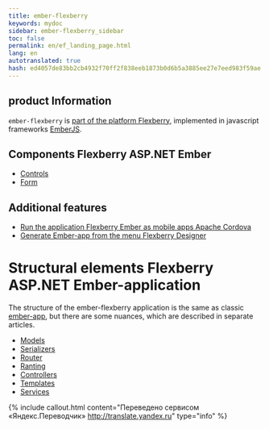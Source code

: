 ```yaml
--- 
title: ember-flexberry 
keywords: mydoc 
sidebar: ember-flexberry_sidebar 
toc: false 
permalink: en/ef_landing_page.html 
lang: en 
autotranslated: true 
hash: ed4057de83bb2cb4932f70ff2f838eeb1873b0d6b5a3885ee27e7eed983f59ae 
--- 
```


## product Information 

`ember-flexberry` is [part of the platform Flexberry](http://flexberry.ru), implemented in javascript frameworks [EmberJS](http://emberjs.com/). 

## Components Flexberry ASP.NET Ember 

* [Controls](ef_controls.html) 
* [Form](ef_forms.html) 

## Additional features 

* [Run the application Flexberry Ember as mobile apps Apache Cordova](ef_cordova.html) 
* [Generate Ember-app from the menu Flexberry Designer](ef_generator.html) 


# Structural elements Flexberry ASP.NET Ember-application 

The structure of the ember-flexberry application is the same as classic [ember-app](https://guides.emberjs.com/v2.0.0/getting-started/core-concepts/), but there are some nuances, which are described in separate articles. 

* [Models](efd_model.html) 
* [Serializers](efd_serializer.html) 
* [Router](ef_router.html) 
* [Ranting](ef_route.html) 
* [Controllers](ef_controller.html) 
* [Templates](ef_template.html) 
* [Services](ef_service.html) 



{% include callout.html content="Переведено сервисом «Яндекс.Переводчик» <http://translate.yandex.ru>" type="info" %}